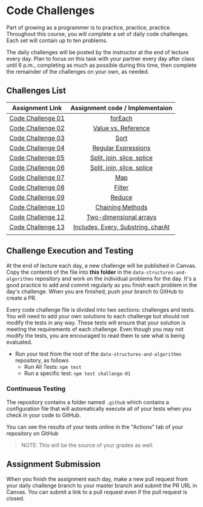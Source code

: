 # Code Challenges

Part of growing as a programmer is to practice, practice, practice. Throughout this course, you will complete a set of daily code challenges. Each set will contain up to ten problems.

The daily challenges will be posted by the instructor at the end of lecture every day. Plan to focus on this task with your partner every day after class until 6 p.m., completing as much as possible during this time, then complete the remainder of the challenges on your own, as needed.

## Challenges List

|                                               Assignment Link                                               |                                                           Assignment code / Implementaion                                                            |
| :---------------------------------------------------------------------------------------------------------: | :--------------------------------------------------------------------------------------------------------------------------------------------------: |
| [Code Challenge 01](https://codefellows.github.io/code-301-guide/curriculum/class-01/challenges/ASSIGNMENT) |              [forEach](https://github.com/ibrahimBanat/data-structures-and-algorithms/blob/main/code-challenges/challenges-01.test.js)               |
| [Code Challenge 02](https://codefellows.github.io/code-301-guide/curriculum/class-06/challenges/ASSIGNMENT) |        [Value vs. Reference](https://github.com/ibrahimBanat/data-structures-and-algorithms/blob/main/code-challenges/challenges-02.test.js)         |
| [Code Challenge 03](https://codefellows.github.io/code-301-guide/curriculum/class-04/challenges/ASSIGNMENT) |                [Sort](https://github.com/ibrahimBanat/data-structures-and-algorithms/blob/main/code-challenges/challenges-03.test.js)                |
| [Code Challenge 04](https://codefellows.github.io/code-301-guide/curriculum/class-08/challenges/ASSIGNMENT) |        [Regular Expressions](https://github.com/ibrahimBanat/data-structures-and-algorithms/blob/main/code-challenges/challenges-04.test.js)         |
| [Code Challenge 05](https://codefellows.github.io/code-301-guide/curriculum/class-07/challenges/ASSIGNMENT) |     [Split, join, slice, splice](https://github.com/ibrahimBanat/data-structures-and-algorithms/blob/main/code-challenges/challenges-05.test.js)     |
| [Code Challenge 06](https://codefellows.github.io/code-301-guide/curriculum/class-09/challenges/ASSIGNMENT) |     [Split, join, slice, splice](https://github.com/ibrahimBanat/data-structures-and-algorithms/blob/main/code-challenges/challenges-06.test.js)     |
| [Code Challenge 07](https://codefellows.github.io/code-301-guide/curriculum/class-02/challenges/ASSIGNMENT) |                [Map](https://github.com/ibrahimBanat/data-structures-and-algorithms/blob/main/code-challenges/challenges-07.test.js)                 |
| [Code Challenge 08](https://codefellows.github.io/code-301-guide/curriculum/class-03/challenges/ASSIGNMENT) |               [Filter](https://github.com/ibrahimBanat/data-structures-and-algorithms/blob/main/code-challenges/challenges-08.test.js)               |
| [Code Challenge 09](https://codefellows.github.io/code-301-guide/curriculum/class-05/challenges/ASSIGNMENT) |               [Reduce](https://github.com/ibrahimBanat/data-structures-and-algorithms/blob/main/code-challenges/challenges-09.test.js)               |
| [Code Challenge 10](https://codefellows.github.io/code-301-guide/curriculum/class-11/challenges/ASSIGNMENT) |          [Chaining Methods](https://github.com/ibrahimBanat/data-structures-and-algorithms/blob/main/code-challenges/challenges-10.test.js)          |
| [Code Challenge 12](https://codefellows.github.io/code-301-guide/curriculum/class-10/challenges/ASSIGNMENT) |       [Two-dimensional arrays](https://github.com/ibrahimBanat/data-structures-and-algorithms/blob/main/code-challenges/challenges-12.test.js)       |
| [Code Challenge 13](https://codefellows.github.io/code-301-guide/curriculum/class-13/challenges/ASSIGNMENT) | [Includes, Every, Substring, charAt](https://github.com/ibrahimBanat/data-structures-and-algorithms/blob/main/code-challenges/challenges-13.test.js) |
|                                                                                                             |                                                                                                                                                      |

## Challenge Execution and Testing

At the end of lecture each day, a new challenge will be published in Canvas. Copy the contents of the file into **this folder** in the `data-structures-and-algorithms` repository and work on the individual problems for the day. It's a good practice to add and commit regularly as you finish each problem in the day's challenge. When you are finished, push your branch to GitHub to create a PR.

Every code challenge file is divided into two sections: challenges and tests. You will need to add your own solutions to each challenge but should not modify the tests in any way. These tests will ensure that your solution is meeting the requirements of each challenge. Even though you may not modify the tests, you are encouraged to read them to see what is being evaluated.

- Run your test from the root of the `data-structures-and-algorithms` repository, as follows
  - Run All Tests: `npm test`
  - Run a specific test: `npm test challenge-01`

### Continuous Testing

The repository contains a folder named `.github` which contains a configuration file that will automatically execute all of your tests when you check in your code to GitHub.

You can see the results of your tests online in the "Actions" tab of your repository on GitHub

> NOTE: This will be the source of your grades as well.

## Assignment Submission

When you finish the assignment each day, make a new pull request from your daily challenge branch to your master branch and submit the PR URL in Canvas. You can submit a link to a pull request even if the pull request is closed.
